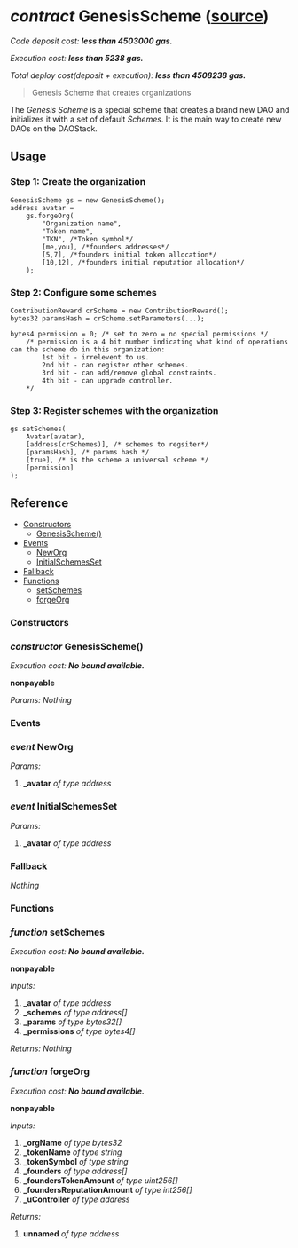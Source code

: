 # *contract* GenesisScheme ([source](https://github.com/daostack/daostack/tree/master/./contracts/universalSchemes/GenesisScheme.sol))
*Code deposit cost: **less than 4503000 gas.***

*Execution cost: **less than 5238 gas.***

*Total deploy cost(deposit + execution): **less than 4508238 gas.***

> Genesis Scheme that creates organizations

The *Genesis Scheme* is a special scheme that creates a brand new DAO and initializes it with a set of default *Schemes*.
It is the main way to create new DAOs on the DAOStack.

## Usage

### Step 1: Create the organization
```
GenesisScheme gs = new GenesisScheme();
address avatar = 
    gs.forgeOrg(
        "Organization name",
        "Token name",
        "TKN", /*Token symbol*/
        [me,you], /*founders addresses*/
        [5,7], /*founders initial token allocation*/
        [10,12], /*founders initial reputation allocation*/
    );
```

### Step 2: Configure some schemes
```
ContributionReward crScheme = new ContributionReward();
bytes32 paramsHash = crScheme.setParameters(...);

bytes4 permission = 0; /* set to zero = no special permissions */
    /* permission is a 4 bit number indicating what kind of operations can the scheme do in this organization:
        1st bit - irrelevent to us.
        2nd bit - can register other schemes.
        3rd bit - can add/remove global constraints.
        4th bit - can upgrade controller. 
    */
```
### Step 3: Register schemes with the organization
```
gs.setSchemes(
    Avatar(avatar),
    [address(crSchemes)], /* schemes to regsiter*/
    [paramsHash], /* params hash */
    [true], /* is the scheme a universal scheme */
    [permission] 
);
```
## Reference
- [Constructors](#constructors)
    - [GenesisScheme()](#constructor-genesisscheme)
- [Events](#events)
    - [NewOrg](#event-neworg)
    - [InitialSchemesSet](#event-initialschemesset)
- [Fallback](#fallback)
- [Functions](#functions)
    - [setSchemes](#function-setschemes)
    - [forgeOrg](#function-forgeorg)
### Constructors
### *constructor* GenesisScheme()

*Execution cost: **No bound available.***

**nonpayable**

*Params:*
*Nothing*


### Events
### *event* NewOrg
*Params:*
1. **_avatar** *of type address*


### *event* InitialSchemesSet
*Params:*
1. **_avatar** *of type address*


### Fallback
*Nothing*
### Functions
### *function* setSchemes

*Execution cost: **No bound available.***

**nonpayable**

*Inputs:*
1. **_avatar** *of type address*
2. **_schemes** *of type address[]*
3. **_params** *of type bytes32[]*
4. **_permissions** *of type bytes4[]*

*Returns:*
*Nothing*


### *function* forgeOrg

*Execution cost: **No bound available.***

**nonpayable**

*Inputs:*
1. **_orgName** *of type bytes32*
2. **_tokenName** *of type string*
3. **_tokenSymbol** *of type string*
4. **_founders** *of type address[]*
5. **_foundersTokenAmount** *of type uint256[]*
6. **_foundersReputationAmount** *of type int256[]*
7. **_uController** *of type address*

*Returns:*
1. **unnamed** *of type address*


